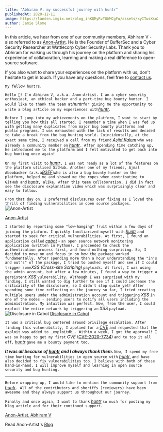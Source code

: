 ```yaml
---
title: "Abhiram V: my successful journey with huntr"
publishedAt: 2020-12-11
image: https://landen.imgix.net/blog_ihKQMyRvTUWMCgFu/assets/xyITwsXsoXrBeSWj.jpg
author: Jamie Slome
---
```


In this article, we hear from one of our community members, Abhiram V - also referred to as [Anon-Artist](https://www.huntr.dev/users/Anon-Artist). He is the Founder of BufferSec and a Cyber Security Researcher at Wattlecorp Cyber Security Labs. Thank you to Abhiram for walking us through his journey on the platform and sharing his experience of collaboration, learning and making a real difference to open-source software.

If you also want to share your experiences on the platform with us, don't hesitate to get in touch. If you have any questions, feel free to [contact us](https://huntr.dev/contact-us).

`My fellow huntrs,`

`Hello 👋! I'm Abhiram V, a.k.a. Anon-Artist. I am a cyber security enthusiast, an ethical hacker and a part-time bug bounty hunter. I would like to thank the team at`[_huntr_](https://huntr.dev/)`for giving me the opportunity to write a blog article on my experiences with`[_huntr_](https://huntr.dev/).

`Before I jump into my achievements on the platform, I want to start by telling you how this all started. I remember a time when I was fed up with getting many duplicates from major bug bounty platforms and public programs. I was exhausted with the lack of results and decided to take a break from the bug hunting world. Coincidentally, at the exact same time, I received a call from my friend` [_Asjid Kalam_](https://huntr.dev/users/Asjidkalam) `who was already a community member on` [_huntr_](https://huntr.dev/)`. After spending time catching up, he introduced me to the platform and I felt motivated to get back into bug hunting once again!`

`On my first visit to` [_huntr_](https://huntr.dev/)`, I was not ready as a lot of the features on the platform utilised GitHub. Another one of my friends, Ajmal Aboobacker (a.k.a`[_B3EF_](https://huntr.dev/users/B3EF))`who is also a bug bounty hunter on the platform, helped me and showed me the ropes when contributing to GitHub and` [_huntr_](https://huntr.dev/)`, alike. After this team collaboration, I did in fact see the disclosure explanation video which was surprisingly clear and easy to follow.`

`From that day on, I preferred disclosures over fixing as I loved the thrill of finding vulnerabilities in open source packages.`
![Anon-Artist](https://landen.imgix.net/blog_ihKQMyRvTUWMCgFu/assets/PEKQHyydCRzfxkKM.jpg)

[Anon-Artist](https://huntr.dev/users/Anon-Artist)

`I started by reporting some "low-hanging" fruit within a few days of joining the plaform. I quickly familiarized myself with` [_huntr_](https://huntr.dev/) `and started to seek for critical vulnerabilities. At first, I found an application called` [_cabot_](https://pypi.org/project/cabot/) - `an open source network monitoring application (written in Python). I proceeded to check the authentication process first, and found nothing surprising. So, I decided to move on and focus in on how the package worked fundamentally. After spending more than a hour understanding the "in's and out's" of the package, I tried to pushed myself and see if I could trigger some`_XSS (Cross-site Scriping)_ `payloads. At first, I was using the admin account, but after a few minutes, I found a way to trigger a persistent` _XSS_ `vulnerability. Although I was surprised with my finding, I still wanted to dig further to see if I could increase the criticality of the disclosure, so I didn't stop quite yet! After spending some time reflecting on the journey so far, I tried creating multiple users under the administration account and triggering` _XSS_ `in one of the nodes - sending users to notify all users including the administration. My intuition was perfect. Now, from the user, I could exploit the entire network by triggering an` _XSS_ `payload.`
![Disclosure in Cabot](https://landen.imgix.net/blog_ihKQMyRvTUWMCgFu/assets/JAAhEjCtdpfXuoCj.jpg)
[Disclosure in Cabot](https://www.huntr.dev/bounties/1-pip-cabot)

`It was a critical bug centered around privilege escalation. After finding this vulnerability, I applied for a` [CVE](https://cve.mitre.org/) `and requested that the exploit was added to _exploitdb_. Within a week, I got the approval! I was so happy to get my first` _CVE_ ([CVE-2020-7734](https://nvd.nist.gov/vuln/detail/CVE-2020-7734)) `and to top it all off,` [_huntr_](https://huntr.dev/) `gave me a bounty payment too.`

**_It was all because of [*huntr*](https://huntr.dev/) and I always thank them._**
`Now, I spend my free time hunting for vulnerabilities in open source with` [_huntr_](https://huntr.dev/), `and have also decided to fix vulnerabilities too. I believe with both of these hand-in-hand, I will improve myself and learning in open source security and bug hunting.`

---

`Before wrapping up, I would like to mention the community support from` [_huntr_](https://huntr.dev/)`. All of the contributors and sheriffs (reviewers) have been awesome and they always support us throughout our journey.`

`Finally and once again, I want to thank` [_huntr_](https://huntr.dev/) `so much for posting my blog article and for their continued support.`

[Anon-Artist, Abhiram V](https://huntr.dev/users/Anon-Artist)

Read Anon-Artist's [Blog](https://itsmeanonartist.tech/blogs/blog2.html)
